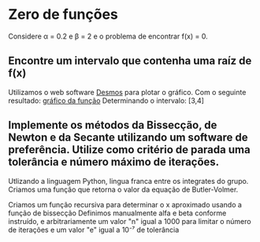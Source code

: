 # Zero de funções
Considere α = 0.2 e β = 2 e o problema de encontrar f(x) = 0.

## Encontre um intervalo que contenha uma raíz de f(x)
Utilizamos o web software [Desmos](https://www.desmos.com/calculator) para plotar o gráfico.
Com o seguinte resultado: [gráfico da função](grafico-funcao.png)
Determinando o intervalo: [3,4]

## Implemente os métodos da Bissecção, de Newton e da Secante utilizando um software de preferência. Utilize como critério de parada uma tolerância e número máximo de iterações.
Utlizando a linguagem Python, lingua franca entre os integrates do grupo.
Criamos uma função que retorna o valor da equação de Butler-Volmer.

Criamos um função recursiva para determinar o x aproximado usando a função de bissecção
Definimos manualmente alfa e beta conforme instruído, e arbitrariamente um valor "n" igual a 1000 para limitar o número de iterações e um valor "e" igual a 10⁻⁷ de tolerância